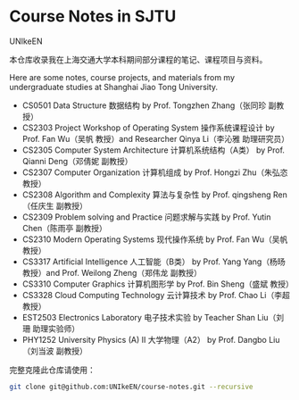 # Course Notes in SJTU

UNIkeEN

本仓库收录我在上海交通大学本科期间部分课程的笔记、课程项目与资料。

Here are some notes, course projects, and materials from my undergraduate studies at Shanghai Jiao Tong University.

* CS0501 Data Structure 数据结构 by Prof. Tongzhen Zhang（张同珍 副教授）
* CS2303 Project Workshop of Operating System 操作系统课程设计 by Prof. Fan Wu（吴帆 教授）and Researcher Qinya Li（李沁雅 助理研究员）
* CS2305 Computer System Architecture 计算机系统结构（A类） by Prof. Qianni Deng（邓倩妮 副教授）
* CS2307 Computer Organization 计算机组成 by Prof. Hongzi Zhu（朱弘恣 教授）
* CS2308 Algorithm and Complexity 算法与复杂性 by Prof. qingsheng Ren（任庆生 副教授）
* CS2309 Problem solving and Practice 问题求解与实践 by Prof. Yutin Chen（陈雨亭 副教授）
* CS2310 Modern Operating Systems 现代操作系统 by Prof. Fan Wu（吴帆 教授）
* CS3317 Artificial Intelligence 人工智能（B类） by Prof. Yang Yang（杨旸 教授）and Prof. Weilong Zheng（郑伟龙 副教授）
* CS3310 Computer Graphics 计算机图形学 by Prof. Bin Sheng（盛斌 教授）
* CS3328 Cloud Computing Technology 云计算技术 by Prof. Chao Li（李超 教授）
* EST2503 Electronics Laboratory 电子技术实验 by Teacher Shan Liu（刘珊 助理实验师）	
* PHY1252 University Physics (A) II 大学物理（A2） by Prof. Dangbo Liu（刘当波 副教授）

完整克隆此仓库请使用：

```bash
git clone git@github.com:UNIkeEN/course-notes.git --recursive
```